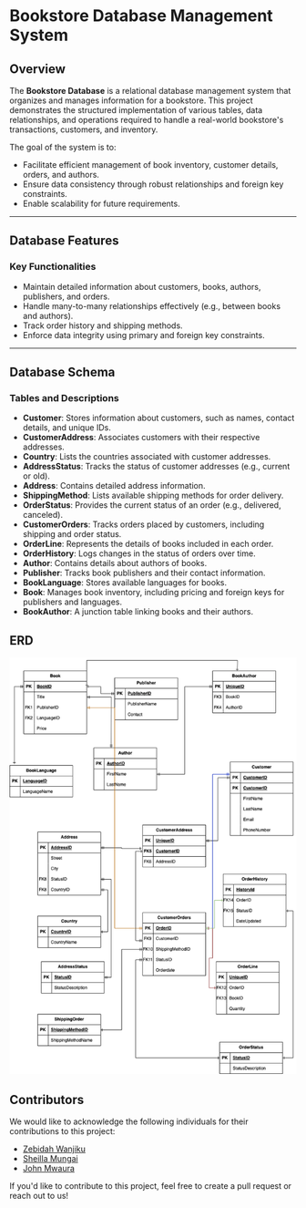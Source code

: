 # Bookstore Database Management System

## Overview
The **Bookstore Database** is a relational database management system that organizes and manages information for a bookstore. This project demonstrates the structured implementation of various tables, data relationships, and operations required to handle a real-world bookstore's transactions, customers, and inventory.

The goal of the system is to:
- Facilitate efficient management of book inventory, customer details, orders, and authors.
- Ensure data consistency through robust relationships and foreign key constraints.
- Enable scalability for future requirements.

---

## Database Features

### Key Functionalities
- Maintain detailed information about customers, books, authors, publishers, and orders.
- Handle many-to-many relationships effectively (e.g., between books and authors).
- Track order history and shipping methods.
- Enforce data integrity using primary and foreign key constraints.

---

## Database Schema

### Tables and Descriptions

- **Customer**: Stores information about customers, such as names, contact details, and unique IDs.
- **CustomerAddress**: Associates customers with their respective addresses.
- **Country**: Lists the countries associated with customer addresses.
- **AddressStatus**: Tracks the status of customer addresses (e.g., current or old).
- **Address**: Contains detailed address information.
- **ShippingMethod**: Lists available shipping methods for order delivery.
- **OrderStatus**: Provides the current status of an order (e.g., delivered, canceled).
- **CustomerOrders**: Tracks orders placed by customers, including shipping and order status.
- **OrderLine**: Represents the details of books included in each order.
- **OrderHistory**: Logs changes in the status of orders over time.
- **Author**: Contains details about authors of books.
- **Publisher**: Tracks book publishers and their contact information.
- **BookLanguage**: Stores available languages for books.
- **Book**: Manages book inventory, including pricing and foreign keys for publishers and languages.
- **BookAuthor**: A junction table linking books and their authors.

## ERD
![Entity-Relationship Diagram](schema.drawio.png)



## Contributors

We would like to acknowledge the following individuals for their contributions to this project:

- [Zebidah Wanjiku](https://github.com/ZebidahM) 
- [Sheilla Mungai](https://github.com/sheemungai)
- [John Mwaura](https://github.com/janco-arch) 

If you'd like to contribute to this project, feel free to create a pull request or reach out to us!
